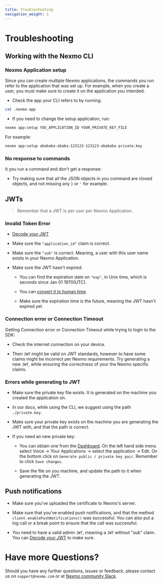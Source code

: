 ```yaml
---
title: Troubleshooting
navigation_weight: 1
---
```


# Troubleshooting

## Working with the Nexmo CLI

### Nexmo Application setup

Since you can create multiple Nexmo applications, the commands you run refer to the application that was set up. For example, when you create a user, you must make sure to create it on the application you intended.

* Check the app your CLI refers to by running:

``` sh
cat .nexmo-app
```

* If you need to change the setup application, run: 
    
``` sh
nexmo app:setup YOU_APPLICATION_ID YOUR_PRIVATE_KEY_FILE
```

For example:

``` sh
nexmo app:setup abababa-ababa-123123-123123-abababa private.key
```

### No response to commands

It you run a command and don't get a response:
    
* Try making sure that all the JSON objects in you command are closed objects, and not missing any `}` or `'` for example.

## JWTs

> Remember that a JWT is per user per Nexmo Application.

### Invalid Token Error

* [Decode your JWT](https://jwt.io/)

* Make sure the `"application_id"` claim is correct.

* Make sure the `"sub"` is correct. Meaning, a user with this user name exists in your Nexmo Application.

* Make sure the JWT hasn't expired:

    * You can find the expiration date on `"exp"`, in Unix time, which is seconds since Jan 01 1970(UTC).
    
    * You can [convert it to human time](https://www.epochconverter.com/).
    
    * Make sure the expiration time is the future, meaning the JWT hasn't expired yet.

### Connection error or Connection Timeout 

Getting Connection error or Connection Timeout while trying to login to the SDK:

* Check the internet connection on your device.

* Then `JWT` might be valid on JWT standards, however to have some claims might be incorrect per Nexmo requirements. Try generating a new `JWT`, while ensuring the correctness of your the Nexmo specific claims.

### Errors while generating to JWT

* Make sure the private key file exists. It is generated on the machine you created the application on.
    
* In our docs, while using the CLI, we suggest using the path `./private.key`.
    
* Make sure your private key exists on the machine you are generating the JWT with, and that the path is correct.
    
* If you need an new private key:
    
    * You can obtain one from the [Dashboard](https://dashboard.nexmo.com/voice/your-applications). On the left hand side menu select Voice → Your Applications → select the application → Edit. On the bottom click on `Generate public / private key pair`. Remember to click `Save changes`.

    * Save the file on you machine, and update the path to it when generating the JWT.

## Push notifications

* Make sure you’ve uploaded the certificate to Nexmo's server.

* Make sure that you've enabled push notifications, and that the method `client.enablePushNotifications()` was successful. You can also put a log call or a break point to ensure that the call was successful.

* You need to have a valid admin `JWT`, meaning a `JWT` without "sub" claim. You can [Decode your JWT](https://jwt.io/) to make sure.

# Have more Questions?

Should you have any further questions, issues or feedback, please contact us on `support@nexmo.com` or at [Nexmo community Slack](https://developer.nexmo.com/community/slack).
